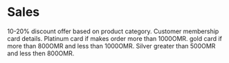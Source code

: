 # Sales
10-20% discount offer based on product category. Customer membership card details.  Platinum card if makes order more than 1000OMR.  gold card if more than 800OMR and less than 1000OMR. Silver greater than 500OMR and less then 800OMR.
